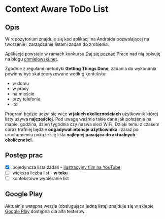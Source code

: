 # Context Aware ToDo List

## Opis

W repozytorium znajduje się kod aplikacji na Androida pozwalającej na tworzenie i zarządzanie listami zadań do zrobienia. 

Aplikacja powstaje w ramach konkursu [Daj się poznać](http://www.maciejaniserowicz.com/daj-sie-poznac/)
Prace nad nią opisuję na blogu [chmielowski.net](http://www.chmielowski.net).

Zgodnie z regułami metodyki **Getting Things Done**, zadania do wykonania powinny być skategoryzowane według kontekstu: 
* w domu
* w pracy
* na mieście
* przy telefonie
* itd 

Program będzie uczył się więc **w jakich okolicznościach** użytkownik której listy używa **najczęściej**. Pod uwagę weźmie takie dane jak położenie na mapie, godzina, dzień tygodnia czy nazwa sieci WiFi.
Dzięki temu z czasem coraz trafniej będzie **odgadywał intencje użytkownika** i zaraz po uruchomieniu pokaże się lista **najlepiej pasująca do aktualnych okoliczności**.

## Postęp prac
- [x] pojedyncza lista zadań - [ilustracyjny film na YouTube](https://www.youtube.com/watch?v=ewVoxfIU6jg)
- [ ] większa liczba list - **w toku**
- [ ] kontekstowe wybieranie list

## Google Play
Aktualnie wstępna wersja (obsługująca jedną listę) znajduje się w sklepie [Google Play](https://play.google.com/apps/testing/com.chmielowski.contexttasklist) dostępna dla alfa testerów.
